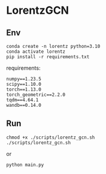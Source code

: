 # LorentzGCN

## Env
```shell
conda create -n lorentz python=3.10
conda activate lorentz
pip install -r requirements.txt
```
requirements:
```
numpy==1.23.5
scipy==1.10.0
torch==1.13.0
torch_geometric==2.2.0
tqdm==4.64.1
wandb==0.14.0
```

## Run
```shell
chmod +x ./scripts/lorentz_gcn.sh
./scripts/lorentz_gcn.sh
```
or
```shell
python main.py
```